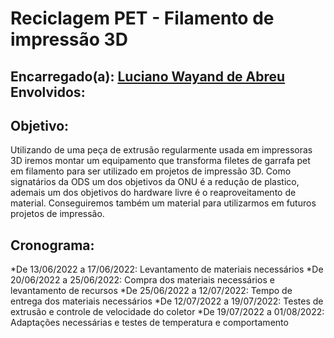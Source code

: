 # Reciclagem PET - Filamento de impressão 3D
Encarregado(a): [Luciano Wayand de Abreu](https://github.com/lucianowayand)
Envolvidos: 
  -

## Objetivo:
Utilizando de uma peça de extrusão regularmente usada em impressoras 3D iremos montar um equipamento que transforma filetes de garrafa pet em filamento para ser utilizado em projetos de impressão 3D.
Como signatários da ODS um dos objetivos da ONU é a redução de plastico, ademais um dos objetivos do hardware livre é o reaproveitamento de material. Conseguiremos também um material para utilizarmos em futuros projetos de impressão.

## Cronograma:
*De 13/06/2022 a 17/06/2022: Levantamento de materiais necessários
*De 20/06/2022 a 25/06/2022: Compra dos materiais necessários e levantamento de recursos
*De 25/06/2022 a 12/07/2022: Tempo de entrega dos materiais necessários
*De 12/07/2022 a 19/07/2022: Testes de extrusão e controle de velocidade do coletor
*De 19/07/2022 a 01/08/2022: Adaptações necessárias e testes de temperatura e comportamento
